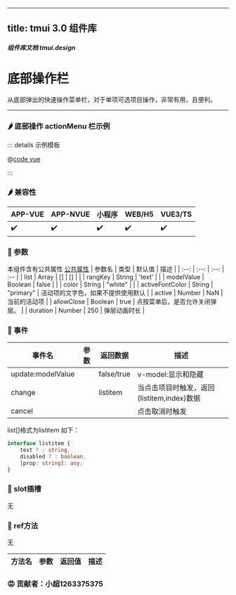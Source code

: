 <!--
 * @Autor: 小超1263375375
 * @Date: 2022-06-17 14:39:05
 * @LastEditors: 小超1263375375
 * @LastEditTime: 2022-06-18 10:53:24
 * @FilePath: \tm-vuetify-for-vue3\tmuidocs\doc\com\ActionMenu.md
 * @Description: 
 * 
 * Copyright (c) 2022 by 小超1263375375, All Rights Reserved. 
-->
---
title: tmui 3.0 组件库
---

<dirtoc></dirtoc>

##### 组件库文档 tmui.design

# 底部操作栏
从底部弹出的快速操作菜单栏，对于单项可选项目操作，非常有用，且便利。

---

### :hot_pepper: 底部操作 actionMenu 栏示例

<webview url="https://tmui.design/h5/#/pages/daohang/actionMenu"></webview>

::: details 示例模板

@[code vue](pages/daohang/actionMenu.nvue)

:::

### :hot_pepper: 兼容性

| APP-VUE | APP-NVUE | 小程序 | WEB/H5 | VUE3/TS |
| --- | --- | --- | --- | --- |
| :heavy_check_mark: | :heavy_check_mark: | :heavy_check_mark: | :heavy_check_mark: | :heavy_check_mark: |

### :seedling: 参数
本组件含有公共属性 [公共属性](/doc/spec/组件公共样式.md)
| 参数名 | 类型 | 默认值 | 描述 |
| :--: | :--: | :--: | :-- |
| list | Array | [] | [] |  |
| rangKey | String | 'text' |  |
| modelValue | Boolean | false |  |
| color | String | "white" |  |
| activeFontColor | String | "primary" | 活动项的文字色，如果不提供使用默认 |
| active | Number | NaN | 当前的活动项 |
| allowClose | Boolean | true | 点按菜单后，是否允许关闭弹层。 |
| duration | Number | 250 | 弹层动画时长 |

### :rose: 事件
| 事件名 | 参数 | 返回数据 | 描述 |
| --- | --- | --- | --- |
| update:modelValue |  | false/true | v-model:显示和隐藏 |
| change |  | listitem | 当点击项目时触发，返回(listitem,index)数据 |
| cancel |  |  | 点击取消时触发 |

list[]格式为listitem 如下：
```ts
interface listitem {
	text ? : string,
	disabled ? : boolean,
	[prop: string]: any;
}
```

### :corn: slot插槽

无

### :green_salad: ref方法

无

| 方法名 | 参数 | 返回值 | 描述 |
| :--: | :--: | :--: | :-- |

### :rage: 贡献者：小超1263375375



